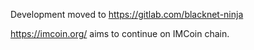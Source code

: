 Development moved to https://gitlab.com/blacknet-ninja

https://imcoin.org/ aims to continue on IMCoin chain.
